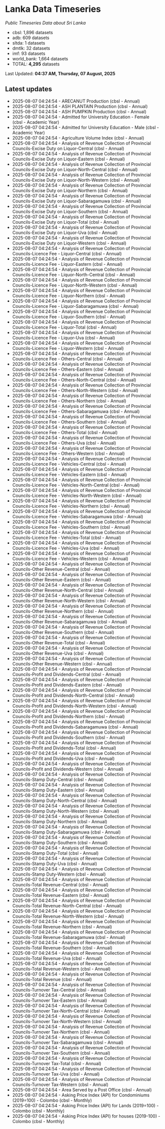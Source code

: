 # Lanka Data Timeseries
*Public Timeseries Data about Sri Lanka*

* cbsl: 1,896 datasets
* adb: 609 datasets
* sltda: 1 datasets
* dmtlk: 32 datasets
* imf: 93 datasets
* world_bank: 1,664 datasets
* TOTAL: **4,295** datasets

Last Updated: **04:37 AM, Thursday, 07 August, 2025**

## Latest updates

* 2025-08-07 04:24:54 - ARECANUT Production (cbsl - Annual)
* 2025-08-07 04:24:54 - ASH PLANTAIN Production (cbsl - Annual)
* 2025-08-07 04:24:54 - ASH PUMPKIN Production (cbsl - Annual)
* 2025-08-07 04:24:54 - Admitted for University Education - Female (cbsl - Academic Year)
* 2025-08-07 04:24:54 - Admitted for University Education - Male (cbsl - Academic Year)
* 2025-08-07 04:24:54 - Agriculture Volume Index (cbsl - Annual)
* 2025-08-07 04:24:54 - Analysis of Revenue Collection of Provincial Councils-Excise Duty on Liquor-Central (cbsl - Annual)
* 2025-08-07 04:24:54 - Analysis of Revenue Collection of Provincial Councils-Excise Duty on Liquor-Eastern (cbsl - Annual)
* 2025-08-07 04:24:54 - Analysis of Revenue Collection of Provincial Councils-Excise Duty on Liquor-North-Central (cbsl - Annual)
* 2025-08-07 04:24:54 - Analysis of Revenue Collection of Provincial Councils-Excise Duty on Liquor-North-Western (cbsl - Annual)
* 2025-08-07 04:24:54 - Analysis of Revenue Collection of Provincial Councils-Excise Duty on Liquor-Northern (cbsl - Annual)
* 2025-08-07 04:24:54 - Analysis of Revenue Collection of Provincial Councils-Excise Duty on Liquor-Sabaragamuwa (cbsl - Annual)
* 2025-08-07 04:24:54 - Analysis of Revenue Collection of Provincial Councils-Excise Duty on Liquor-Southern (cbsl - Annual)
* 2025-08-07 04:24:54 - Analysis of Revenue Collection of Provincial Councils-Excise Duty on Liquor-Total (cbsl - Annual)
* 2025-08-07 04:24:54 - Analysis of Revenue Collection of Provincial Councils-Excise Duty on Liquor-Uva (cbsl - Annual)
* 2025-08-07 04:24:54 - Analysis of Revenue Collection of Provincial Councils-Excise Duty on Liquor-Western (cbsl - Annual)
* 2025-08-07 04:24:54 - Analysis of Revenue Collection of Provincial Councils-Licence Fee - Liquor-Central (cbsl - Annual)
* 2025-08-07 04:24:54 - Analysis of Revenue Collection of Provincial Councils-Licence Fee - Liquor-Eastern (cbsl - Annual)
* 2025-08-07 04:24:54 - Analysis of Revenue Collection of Provincial Councils-Licence Fee - Liquor-North-Central (cbsl - Annual)
* 2025-08-07 04:24:54 - Analysis of Revenue Collection of Provincial Councils-Licence Fee - Liquor-North-Western (cbsl - Annual)
* 2025-08-07 04:24:54 - Analysis of Revenue Collection of Provincial Councils-Licence Fee - Liquor-Northern (cbsl - Annual)
* 2025-08-07 04:24:54 - Analysis of Revenue Collection of Provincial Councils-Licence Fee - Liquor-Sabaragamuwa (cbsl - Annual)
* 2025-08-07 04:24:54 - Analysis of Revenue Collection of Provincial Councils-Licence Fee - Liquor-Southern (cbsl - Annual)
* 2025-08-07 04:24:54 - Analysis of Revenue Collection of Provincial Councils-Licence Fee - Liquor-Total (cbsl - Annual)
* 2025-08-07 04:24:54 - Analysis of Revenue Collection of Provincial Councils-Licence Fee - Liquor-Uva (cbsl - Annual)
* 2025-08-07 04:24:54 - Analysis of Revenue Collection of Provincial Councils-Licence Fee - Liquor-Western (cbsl - Annual)
* 2025-08-07 04:24:54 - Analysis of Revenue Collection of Provincial Councils-Licence Fee - Others-Central (cbsl - Annual)
* 2025-08-07 04:24:54 - Analysis of Revenue Collection of Provincial Councils-Licence Fee - Others-Eastern (cbsl - Annual)
* 2025-08-07 04:24:54 - Analysis of Revenue Collection of Provincial Councils-Licence Fee - Others-North-Central (cbsl - Annual)
* 2025-08-07 04:24:54 - Analysis of Revenue Collection of Provincial Councils-Licence Fee - Others-North-Western (cbsl - Annual)
* 2025-08-07 04:24:54 - Analysis of Revenue Collection of Provincial Councils-Licence Fee - Others-Northern (cbsl - Annual)
* 2025-08-07 04:24:54 - Analysis of Revenue Collection of Provincial Councils-Licence Fee - Others-Sabaragamuwa (cbsl - Annual)
* 2025-08-07 04:24:54 - Analysis of Revenue Collection of Provincial Councils-Licence Fee - Others-Southern (cbsl - Annual)
* 2025-08-07 04:24:54 - Analysis of Revenue Collection of Provincial Councils-Licence Fee - Others-Total (cbsl - Annual)
* 2025-08-07 04:24:54 - Analysis of Revenue Collection of Provincial Councils-Licence Fee - Others-Uva (cbsl - Annual)
* 2025-08-07 04:24:54 - Analysis of Revenue Collection of Provincial Councils-Licence Fee - Others-Western (cbsl - Annual)
* 2025-08-07 04:24:54 - Analysis of Revenue Collection of Provincial Councils-Licence Fee - Vehicles-Central (cbsl - Annual)
* 2025-08-07 04:24:54 - Analysis of Revenue Collection of Provincial Councils-Licence Fee - Vehicles-Eastern (cbsl - Annual)
* 2025-08-07 04:24:54 - Analysis of Revenue Collection of Provincial Councils-Licence Fee - Vehicles-North-Central (cbsl - Annual)
* 2025-08-07 04:24:54 - Analysis of Revenue Collection of Provincial Councils-Licence Fee - Vehicles-North-Western (cbsl - Annual)
* 2025-08-07 04:24:54 - Analysis of Revenue Collection of Provincial Councils-Licence Fee - Vehicles-Northern (cbsl - Annual)
* 2025-08-07 04:24:54 - Analysis of Revenue Collection of Provincial Councils-Licence Fee - Vehicles-Sabaragamuwa (cbsl - Annual)
* 2025-08-07 04:24:54 - Analysis of Revenue Collection of Provincial Councils-Licence Fee - Vehicles-Southern (cbsl - Annual)
* 2025-08-07 04:24:54 - Analysis of Revenue Collection of Provincial Councils-Licence Fee - Vehicles-Total (cbsl - Annual)
* 2025-08-07 04:24:54 - Analysis of Revenue Collection of Provincial Councils-Licence Fee - Vehicles-Uva (cbsl - Annual)
* 2025-08-07 04:24:54 - Analysis of Revenue Collection of Provincial Councils-Licence Fee - Vehicles-Western (cbsl - Annual)
* 2025-08-07 04:24:54 - Analysis of Revenue Collection of Provincial Councils-Other Revenue-Central (cbsl - Annual)
* 2025-08-07 04:24:54 - Analysis of Revenue Collection of Provincial Councils-Other Revenue-Eastern (cbsl - Annual)
* 2025-08-07 04:24:54 - Analysis of Revenue Collection of Provincial Councils-Other Revenue-North-Central (cbsl - Annual)
* 2025-08-07 04:24:54 - Analysis of Revenue Collection of Provincial Councils-Other Revenue-North-Western (cbsl - Annual)
* 2025-08-07 04:24:54 - Analysis of Revenue Collection of Provincial Councils-Other Revenue-Northern (cbsl - Annual)
* 2025-08-07 04:24:54 - Analysis of Revenue Collection of Provincial Councils-Other Revenue-Sabaragamuwa (cbsl - Annual)
* 2025-08-07 04:24:54 - Analysis of Revenue Collection of Provincial Councils-Other Revenue-Southern (cbsl - Annual)
* 2025-08-07 04:24:54 - Analysis of Revenue Collection of Provincial Councils-Other Revenue-Total (cbsl - Annual)
* 2025-08-07 04:24:54 - Analysis of Revenue Collection of Provincial Councils-Other Revenue-Uva (cbsl - Annual)
* 2025-08-07 04:24:54 - Analysis of Revenue Collection of Provincial Councils-Other Revenue-Western (cbsl - Annual)
* 2025-08-07 04:24:54 - Analysis of Revenue Collection of Provincial Councils-Profit and Dividends-Central (cbsl - Annual)
* 2025-08-07 04:24:54 - Analysis of Revenue Collection of Provincial Councils-Profit and Dividends-Eastern (cbsl - Annual)
* 2025-08-07 04:24:54 - Analysis of Revenue Collection of Provincial Councils-Profit and Dividends-North-Central (cbsl - Annual)
* 2025-08-07 04:24:54 - Analysis of Revenue Collection of Provincial Councils-Profit and Dividends-North-Western (cbsl - Annual)
* 2025-08-07 04:24:54 - Analysis of Revenue Collection of Provincial Councils-Profit and Dividends-Northern (cbsl - Annual)
* 2025-08-07 04:24:54 - Analysis of Revenue Collection of Provincial Councils-Profit and Dividends-Sabaragamuwa (cbsl - Annual)
* 2025-08-07 04:24:54 - Analysis of Revenue Collection of Provincial Councils-Profit and Dividends-Southern (cbsl - Annual)
* 2025-08-07 04:24:54 - Analysis of Revenue Collection of Provincial Councils-Profit and Dividends-Total (cbsl - Annual)
* 2025-08-07 04:24:54 - Analysis of Revenue Collection of Provincial Councils-Profit and Dividends-Uva (cbsl - Annual)
* 2025-08-07 04:24:54 - Analysis of Revenue Collection of Provincial Councils-Profit and Dividends-Western (cbsl - Annual)
* 2025-08-07 04:24:54 - Analysis of Revenue Collection of Provincial Councils-Stamp Duty-Central (cbsl - Annual)
* 2025-08-07 04:24:54 - Analysis of Revenue Collection of Provincial Councils-Stamp Duty-Eastern (cbsl - Annual)
* 2025-08-07 04:24:54 - Analysis of Revenue Collection of Provincial Councils-Stamp Duty-North-Central (cbsl - Annual)
* 2025-08-07 04:24:54 - Analysis of Revenue Collection of Provincial Councils-Stamp Duty-North-Western (cbsl - Annual)
* 2025-08-07 04:24:54 - Analysis of Revenue Collection of Provincial Councils-Stamp Duty-Northern (cbsl - Annual)
* 2025-08-07 04:24:54 - Analysis of Revenue Collection of Provincial Councils-Stamp Duty-Sabaragamuwa (cbsl - Annual)
* 2025-08-07 04:24:54 - Analysis of Revenue Collection of Provincial Councils-Stamp Duty-Southern (cbsl - Annual)
* 2025-08-07 04:24:54 - Analysis of Revenue Collection of Provincial Councils-Stamp Duty-Total (cbsl - Annual)
* 2025-08-07 04:24:54 - Analysis of Revenue Collection of Provincial Councils-Stamp Duty-Uva (cbsl - Annual)
* 2025-08-07 04:24:54 - Analysis of Revenue Collection of Provincial Councils-Stamp Duty-Western (cbsl - Annual)
* 2025-08-07 04:24:54 - Analysis of Revenue Collection of Provincial Councils-Total Revenue-Central (cbsl - Annual)
* 2025-08-07 04:24:54 - Analysis of Revenue Collection of Provincial Councils-Total Revenue-Eastern (cbsl - Annual)
* 2025-08-07 04:24:54 - Analysis of Revenue Collection of Provincial Councils-Total Revenue-North-Central (cbsl - Annual)
* 2025-08-07 04:24:54 - Analysis of Revenue Collection of Provincial Councils-Total Revenue-North-Western (cbsl - Annual)
* 2025-08-07 04:24:54 - Analysis of Revenue Collection of Provincial Councils-Total Revenue-Northern (cbsl - Annual)
* 2025-08-07 04:24:54 - Analysis of Revenue Collection of Provincial Councils-Total Revenue-Sabaragamuwa (cbsl - Annual)
* 2025-08-07 04:24:54 - Analysis of Revenue Collection of Provincial Councils-Total Revenue-Southern (cbsl - Annual)
* 2025-08-07 04:24:54 - Analysis of Revenue Collection of Provincial Councils-Total Revenue-Uva (cbsl - Annual)
* 2025-08-07 04:24:54 - Analysis of Revenue Collection of Provincial Councils-Total Revenue-Western (cbsl - Annual)
* 2025-08-07 04:24:54 - Analysis of Revenue Collection of Provincial Councils-Total Revenue (cbsl - Annual)
* 2025-08-07 04:24:54 - Analysis of Revenue Collection of Provincial Councils-Turnover Tax-Central (cbsl - Annual)
* 2025-08-07 04:24:54 - Analysis of Revenue Collection of Provincial Councils-Turnover Tax-Eastern (cbsl - Annual)
* 2025-08-07 04:24:54 - Analysis of Revenue Collection of Provincial Councils-Turnover Tax-North-Central (cbsl - Annual)
* 2025-08-07 04:24:54 - Analysis of Revenue Collection of Provincial Councils-Turnover Tax-North-Western (cbsl - Annual)
* 2025-08-07 04:24:54 - Analysis of Revenue Collection of Provincial Councils-Turnover Tax-Northern (cbsl - Annual)
* 2025-08-07 04:24:54 - Analysis of Revenue Collection of Provincial Councils-Turnover Tax-Sabaragamuwa (cbsl - Annual)
* 2025-08-07 04:24:54 - Analysis of Revenue Collection of Provincial Councils-Turnover Tax-Southern (cbsl - Annual)
* 2025-08-07 04:24:54 - Analysis of Revenue Collection of Provincial Councils-Turnover Tax-Total (cbsl - Annual)
* 2025-08-07 04:24:54 - Analysis of Revenue Collection of Provincial Councils-Turnover Tax-Uva (cbsl - Annual)
* 2025-08-07 04:24:54 - Analysis of Revenue Collection of Provincial Councils-Turnover Tax-Western (cbsl - Annual)
* 2025-08-07 04:24:54 - Area Served by a Post Office (cbsl - Annual)
* 2025-08-07 04:24:54 - Asking Price Index (API) for Condominiums (2019=100) - Colombo (cbsl - Monthly)
* 2025-08-07 04:24:54 - Asking Price Index (API) for Lands (2019=100) - Colombo (cbsl - Monthly)
* 2025-08-07 04:24:54 - Asking Price Index (API) for houses (2019-100) - Colombo (cbsl - Monthly)